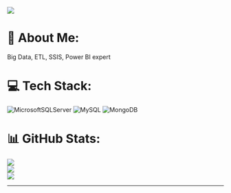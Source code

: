 [![](https://visitcount.itsvg.in/api?id=softdevlo&icon=0&color=0)](https://visitcount.itsvg.in)

# 💫 About Me:
Big Data, ETL, SSIS, Power BI expert


# 💻 Tech Stack:
![MicrosoftSQLServer](https://img.shields.io/badge/Microsoft%20SQL%20Sever-CC2927?style=flat&logo=microsoft%20sql%20server&logoColor=white) ![MySQL](https://img.shields.io/badge/mysql-%2300f.svg?style=flat&logo=mysql&logoColor=white) ![MongoDB](https://img.shields.io/badge/MongoDB-%234ea94b.svg?style=flat&logo=mongodb&logoColor=white)
# 📊 GitHub Stats:
![](https://github-readme-stats.vercel.app/api?username=softdevlo&theme=monokai&hide_border=false&include_all_commits=true&count_private=true)<br/>
![](https://github-readme-streak-stats.herokuapp.com/?user=softdevlo&theme=monokai&hide_border=false)<br/>
![](https://github-readme-stats.vercel.app/api/top-langs/?username=softdevlo&theme=monokai&hide_border=false&include_all_commits=true&count_private=true&layout=compact)

---

